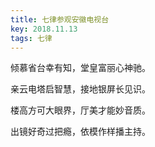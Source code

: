 ```yaml
---
title: 七律参观安徽电视台
key: 2018.11.13
tags: 七律
---
```


倾慕省台幸有知，堂皇富丽心神驰。

亲云电塔启智慧，接地银屏长见识。

楼高方可大眼界，厅美才能妙音质。

出镜好奇过把瘾，依模作样播主持。

</br>

